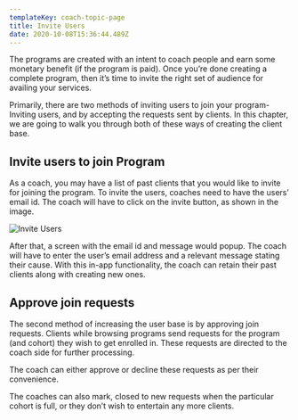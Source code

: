 ```yaml
---
templateKey: coach-topic-page
title: Invite Users
date: 2020-10-08T15:36:44.489Z
---
```

The programs are created with an intent to coach people and earn some monetary benefit (if the program is paid). Once you’re done creating a complete program, then it’s time to invite the right set of audience for availing your services. 

Primarily, there are two methods of inviting users to join your program- Inviting users, and by accepting the requests sent by clients. In this chapter, we are going to walk you through both of these ways of creating the client base.

## Invite users to join Program

As a coach, you may have a list of past clients that you would like to invite for joining the program. To invite the users, coaches need to have the users’ email id. 
The coach will have to click on the invite button, as shown in the image. 

![Invite Users](/img/select-cohort-i.png "Invite Users")

After that, a screen with the email id and message would popup. The coach will have to enter the user’s email address and a relevant message stating their cause. With this in-app functionality, the coach can retain their past clients along with creating new ones. 

## Approve join requests

The second method of increasing the user base is by approving join requests. Clients while browsing programs send requests for the program (and cohort) they wish to get enrolled in. These requests are directed to the coach side for further processing. 

The coach can either approve or decline these requests as per their convenience.

The coaches can also mark, closed to new requests when the particular cohort is full, or they don’t wish to entertain any more clients.
